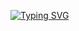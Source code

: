 <a href="https://git.io/typing-svg"><img src="https://readme-typing-svg.demolab.com?font=Source+Code+Pro&size=22&duration=2200&pause=200&color=39DC58&multiline=true&width=475&height=100&lines=Venkat+Yenduri;CS+Student+%40+Wayne+State+University;Data+Science+Engineer" alt="Typing SVG" /></a>
